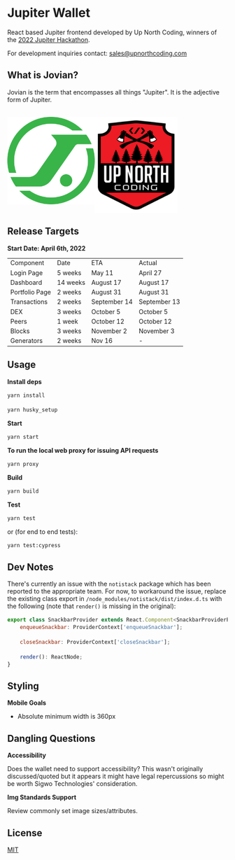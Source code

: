 # Jupiter Wallet

React based Jupiter frontend developed by Up North Coding, winners of the [2022 Jupiter Hackathon](https://blog.gojupiter.tech/jupiter-hackathon-9fae1746bf4c).

For development inquiries contact: sales@upnorthcoding.com

## What is Jovian?

Jovian is the term that encompasses all things "Jupiter". It is the adjective form of Jupiter.

<br />

<img align="left" src="src/assets/logo512.png" alt="Jupiter Logo" height="200px"/>
<img align="left" src="src/assets/unc_large.png" alt="Up North Coding Logo" height="220px"/>

<br clear="left" />

## Release Targets

**Start Date: April 6th, 2022**

<table>
    <tr>
        <td>Component</td>
        <td>Date</td>
        <td>ETA</td>
        <td>Actual</td>
    </tr>
    <tr>
        <td>Login Page</td>
        <td>5 weeks</td>
        <td>May 11</td>
        <td>April 27</td>
    </tr>
        <tr>
        <td>Dashboard</td>
        <td>14 weeks</td>
        <td>August 17</td>
        <td>August 17</td>
    </tr>
        <tr>
        <td>Portfolio Page</td>
        <td>2 weeks</td>
        <td>August 31</td>
        <td>August 31</td>
    </tr>
        <tr>
        <td>Transactions</td>
        <td>2 weeks</td>
        <td>September 14</td>
        <td>September 13</td>
    </tr>
        <tr>
        <td>DEX</td>
        <td>3 weeks</td>
        <td>October 5</td>
        <td>October 5</td>
    </tr>
        <tr>
        <td>Peers</td>
        <td>1 week</td>
        <td>October 12</td>
        <td>October 12</td>
    </tr>
    <tr>
        <td>Blocks</td>
        <td>3 weeks</td>
        <td>November 2</td>
        <td>November 3</td>
    </tr>
        <tr>
        <td>Generators</td>
        <td>2 weeks</td>
        <td>Nov 16</td>
        <td>-</td>
</table>

## Usage

**Install deps**

```sh
yarn install

yarn husky_setup
```

**Start**

```sh
yarn start
```

**To run the local web proxy for issuing API requests**

```sh
yarn proxy
```

**Build**

```sh
yarn build
```

**Test**

```sh
yarn test
```

or (for end to end tests):

```sh
yarn test:cypress
```

## Dev Notes

There's currently an issue with the `notistack` package which has been reported to the appropriate team. For now, to workaround the issue, replace the existing class export in `/node_modules/notistack/dist/index.d.ts` with the following (note that `render()` is missing in the original):

```js
export class SnackbarProvider extends React.Component<SnackbarProviderProps> {
    enqueueSnackbar: ProviderContext['enqueueSnackbar'];

    closeSnackbar: ProviderContext['closeSnackbar'];

    render(): ReactNode;
}
```

## Styling

**Mobile Goals**

- Absolute minimum width is 360px

## Dangling Questions

**Accessibility**

Does the wallet need to support accessibility? This wasn't originally discussed/quoted but it appears it might have legal repercussions so might be worth Sigwo Technologies' consideration.

**Img Standards Support**

Review commonly set image sizes/attributes.

## License

[MIT](LICENSE)
